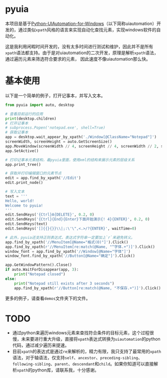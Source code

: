 # pyuia

本项目是基于[Python-UIAutomation-for-Windows](https://github.com/yinkaisheng/Python-UIAutomation-for-Windows)（以下简称uiautomation）开发的，通过类似`xpath`风格的语言来实现自动化查找元素，实现windows软件的自动化。

这是我利用闲暇时间开发的，没有太多时间进行测试和维护，因此并不是所有`xpath`语法都支持。由于是对uiautomation的二次开发，原理是解析`xpath`语法，通过遍历元素来筛选符合要求的元素， 因此速度不像uiautomation那么快。


# 基本使用
以下是一个简单的例子，打开记事本，并写入文本。
```python
from pyuia import auto, desktop

# 查看目前运行的应用
print(desktop.children)
# 打开记事本
# subprocess.Popen('notepad.exe', shell=True)
# 获取记事本
app = desktop.wait_appear_by_xpath('./Window[@ClassName="Notepad"]')
screenWidth, screenHeight = auto.GetScreenSize()
app.MoveWindow(screenWidth // 4, screenHeight // 4, screenWidth // 2, screenHeight // 2)
app.SetActive()

# 打印记事本元素结构，着pyuia里面，使用xml的结构来展示元素的层级关系
app.print_tree()

# 获取并打印编辑窗口的元素节点
edit = app.find_by_xpath('//Edit')
edit.print_node()

# 写入文本
text = '''
Hello, world!
Welcome to pyuia!
'''
edit.SendKeys('{Ctrl}A{DELETE}', 0.2, 0)
edit.SendKeys('{Ctrl}{End}{Enter}下面开始演示{! 4}{ENTER}', 0.2, 0)
edit.SendKeys(text)
edit.SendKeys('[]{{}{}}\\|;:\'\",<.>/?{ENTER}', waitTime=0)

# 此外，pyuia还支持正则表达式，表达式字符串一定要加上`r`来避免转义。
app.find_by_xpath('//MenuItem[@Name="格式(O)"]').Click()
app.find_by_xpath(r'//MenuItem[re:match(@Name, "^字体.+")]').Click()
window_font = app.find_by_xpath('//Window[@Name="字体"]')
window_font.find_by_xpath('//Button[@Name="确定"]').Click()

app.GetWindowPattern().Close()
if auto.WaitForDisappear(app, 3):
    print("Notepad closed")
else:
    print("Notepad still exists after 3 seconds")
    app.find_by_xpath(r'//Button[re:match(@Name, "不保存.+")]').Click()
```
更多的例子，请查看`demos`文件夹下的文件。


# TODO
- 通过python来遍历windows元素来查找符合条件的目标元素，这个过程很慢，未来要进行重大升级，直接将`xpath`表达式转换为`uiautomation`的python代码，通过减少遍历来提速。  
- 目前`xpath`的表达式是通过`re`来解析的，精力有限，我只支持了最常用的`xpath`语法，对于轴语法，仅支持`self`、`ancestor`、`preceding-sibling`、`following-sibling`、`parent`、`descendant`和`child`。如果你知道可以直接解析`xpath`的python库，请联系我，十分感谢。


